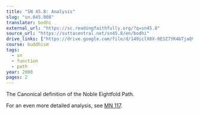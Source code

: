 ```yaml
---
title: "SN 45.8: Analysis"
slug: "sn.045.008"
translator: bodhi
external_url: "https://sc.readingfaithfully.org/?q=sn45.8"
source_url: "https://suttacentral.net/sn45.8/en/bodhi"
drive_links: ["https://drive.google.com/file/d/149iclX8X-8ESZ7YK4bTjaQVDXBXiqUxc/view?usp=drivesdk"]
course: buddhism
tags:
  - sn
  - function
  - path
year: 2000
pages: 2
---
```


The Canonical definition of the Noble Eightfold Path.

For an even more detailed analysis, see [MN 117](/content/canon/mn117).
